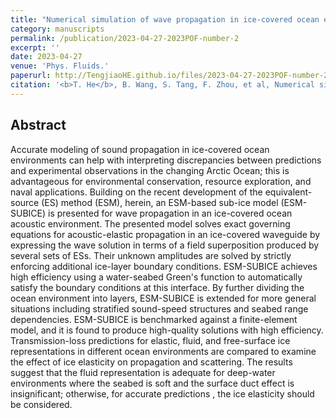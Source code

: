 ```yaml
---
title: "Numerical simulation of wave propagation in ice-covered ocean environments based on the equivalent-source method"
category: manuscripts
permalink: /publication/2023-04-27-2023POF-number-2
excerpt: ''
date: 2023-04-27
venue: 'Phys. Fluids.'
paperurl: http://TengjiaoHE.github.io/files/2023-04-27-2023POF-number-2.pdf
citation: '<b>T. He</b>, B. Wang, S. Tang, F. Zhou, et al, Numerical simulation of wave propagation in ice-covered ocean environments based on the equivalent-source method, <i>Phys. Fluids.</i> ,  35(4):47126 (2023)'
---
```


## Abstract

Accurate modeling of sound propagation in ice-covered ocean environments can help with interpreting discrepancies between predictions and experimental observations in the changing Arctic Ocean; this is advantageous for environmental conservation, resource exploration, and naval applications. Building on the recent development of the equivalent-source (ES) method (ESM), herein, an ESM-based sub-ice model (ESM-SUBICE) is presented for wave propagation in an ice-covered ocean acoustic environment. The presented model solves exact governing equations for acoustic-elastic propagation in an ice-covered waveguide by expressing the wave solution in terms of a field superposition produced by several sets of ESs. Their unknown amplitudes are solved by strictly enforcing additional ice-layer boundary conditions. ESM-SUBICE achieves high efficiency using a water-seabed Green's function to automatically satisfy the boundary conditions at this interface. By further dividing the ocean environment into layers, ESM-SUBICE is extended for more general situations including stratified sound-speed structures and seabed range dependencies. ESM-SUBICE is benchmarked against a finite-element model, and it is found to produce high-quality solutions with high efficiency. Transmission-loss predictions for elastic, fluid, and free-surface ice representations in different ocean environments are compared to examine the effect of ice elasticity on propagation and scattering. The results suggest that the fluid representation is adequate for deep-water environments where the seabed is soft and the surface duct effect is insignificant; otherwise, for accurate predictions , the ice elasticity should be considered.
